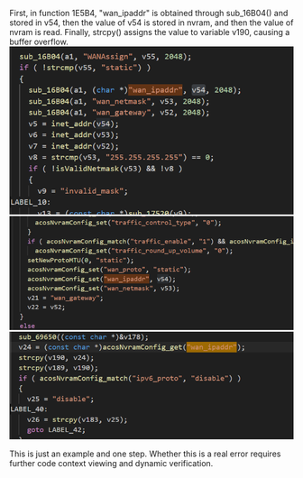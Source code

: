 First, in function 1E5B4, "wan_ipaddr" is obtained through sub_16B04() and stored in v54, then the value of v54 is stored in nvram, and then the value of nvram is read. Finally, strcpy() assigns the value to variable v190, causing a buffer overflow. 
![Alt text](1696041080445.png)  
![Alt text](1696041080448.png)  
![Alt text](1696041080442.png)  

This is just an example and one step. Whether this is a real error requires further code context viewing and dynamic verification.
